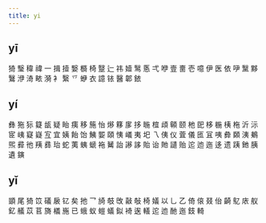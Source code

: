 ```yaml
---
title: yi
---
```


## yī
猗
瑿
稦
禕
一
揖
撎
嫛
檹
椅
毉
辷
祎
嬄
鹥
悘
弌
咿
壹
夁
壱
噫
伊
医
依
吚
黳
黟
鷖
洢
渏
畩
漪
衤
繄
乊
蛜
衣
譩
铱
醫
郼
銥
## yí
彝
狏
狋
籎
瓵
疑
眙
痍
移
箷
怡
熪
簃
扅
拸
暆
椬
頉
顊
颐
杝
巸
栘
椸
桋
柂
沂
沶
宧
峓
寲
嶷
宐
宜
姨
飴
饴
鮧
媐
頤
恞
嶬
夷
圯
乁
侇
仪
萓
儀
匜
冝
咦
彜
頥
洟
鴺
煕
彛
彵
羠
彞
珆
蛇
荑
蛦
螔
袘
觺
詒
謻
誃
貽
诒
貤
讉
贻
迱
迆
迤
迻
遗
跠
釶
胰
遺
鏔
## yǐ
顗
尾
猗
笖
礒
扆
钇
矣
扡
乛
旑
攲
攺
敼
敧
椅
嬟
以
乚
乙
倚
偯
叕
佁
齮
鳦
庡
舣
釔
艤
苡
苢
旖
檥
崺
已
蛾
蚁
螘
蟻
鉯
裿
逘
轙
迱
迆
酏
迤
鈘
輢
